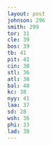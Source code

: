 ```yaml
---
layout: post
johnson: 296
smith: 299
tor: 31
cle: 39
bos: 39
tb: 41
pit: 42
cin: 30
stl: 36
atl: 38
bal: 48
kc: 38
nyy: 41
laa: 37
sd: 28
wsh: 36
phi: 33
lad: 38
---
```

